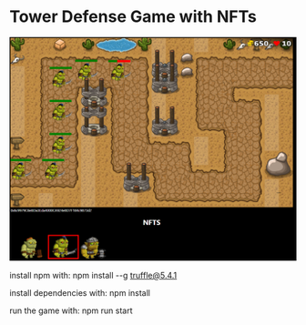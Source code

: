 # Tower Defense Game with NFTs

![game](./public/img/img.png)

install npm with:
    npm install --g truffle@5.4.1

install dependencies with:
    npm install

run the game with:
    npm run start